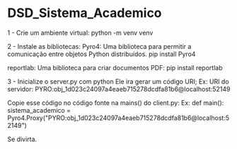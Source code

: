 # DSD_Sistema_Academico

1 - Crie um ambiente virtual:
python -m venv venv

2 - Instale as bibliotecas:
Pyro4: Uma biblioteca para permitir a comunicação entre objetos Python distribuídos.
pip install Pyro4

reportlab: Uma biblioteca para criar documentos PDF:
pip install reportlab

3 - Inicialize o server.py com python
Ele ira gerar um código URI;
Ex:
URI do servidor: PYRO:obj_1d023c24097a4eaeb715278dcdfa81b6@localhost:52149

Copie esse código no código fonte na mains() do client.py:
Ex:
def main():
    sistema_academico = Pyro4.Proxy("PYRO:obj_1d023c24097a4eaeb715278dcdfa81b6@localhost:52149")

Se divirta.